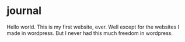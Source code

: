 # journal

<html>
  <head> <title> Hello World </title> </head>
  
  <body>
  <p> Hello world. This is my first website, ever. Well except for the websites I made in wordpress. But I never had this much freedom in wordpress.
  </p>
  
  </body>
 
</html>
